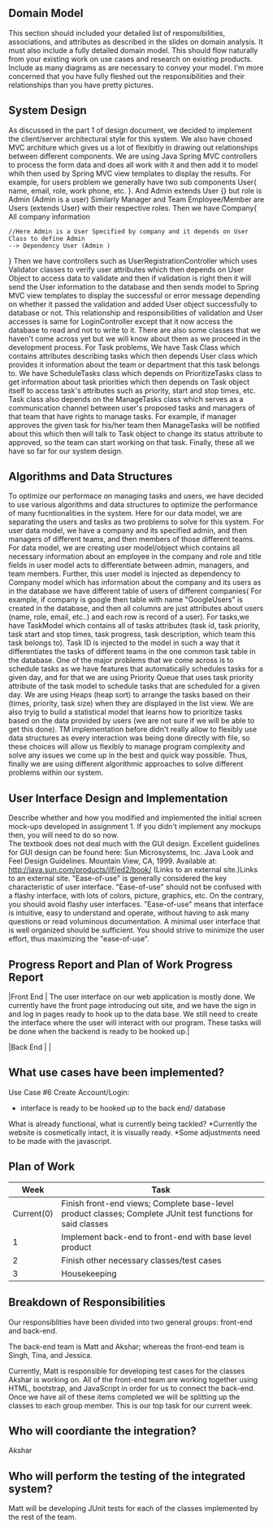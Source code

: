 Domain Model
--------------
This section should included your detailed list of responsibilities, associations, and attributes as described in the slides on domain analysis. It must also include a fully detailed domain model.  This should flow naturally from your existing work on use cases and research on existing products.  Include as many diagrams as are necessary to convey your model. I'm more concerned that you have fully fleshed out the responsibilities and their relationships than you have pretty pictures. 

System Design
--------------

As discussed in the part 1 of design document, we decided to implement the client/server architectural style for this system. We also have chosed MVC architure which gives us a lot of 
flexibitly in drawing out relationships between different components. We are using Java Spring MVC controllers to process the form data and does all work with it and then add it to 
model whih then used by Spring MVC view templates to display the results. For example, for users problem 
we generally have two sub components 
User{
	name, email, role, work phone, etc. 
}. And 
Admin extends User {} but role is Admin (Admin is a user)
Similarly Manager and Team Employee/Member are Users (extends User) with their respective roles.
Then we have Company{
	All company information
	
	//Here Admin is a User Specified by company and it depends on User Class to define Admin
	--> Dependency User (Admin )
}
Then we have controllers such as UserRegistrationController which uses Validator classes to verify user attributes which then depends on User Object to access data to validate and then
if validation is right then it will send the User information to the database and then sends model to Spring MVC view templates to display the successful or error message depending
on whether it passed the validation and added User object successfully to database or not. 
This relationship and responsibilities of validation and User accesses is same for LoginController except that it now access the database to read and not to write to it. 
There are also some classes that we haven't come across yet but we will know about them as we proceed in the development process. 
For Task problems,
We have Task Class which contains attributes describing tasks which then depends User class which provides it information about the team or department that this task belongs to.
We have ScheduleTasks class which depends on PrioritizeTasks class to get information about task priorities which then depends on Task object itself to access task's attributes such
as priority, start and stop times, etc.
Task class also depends on the ManageTasks class which serves as a communication channel between user's proposed tasks and managers of that team that have rights to manage tasks.
For example, if manager approves the given task for his/her team then ManageTasks will be notified about this which then will talk to Task object to change its status attribute to 
approved, so the team can start working on that task.
Finally, these all we have so far for our system design.

Algorithms and Data Structures
------------------------------
To optimize our performace on managing tasks and users, we have decided to use various algorithms and data structures to optimize the performance of many fucntionalities in the system.
Here for our data model, we are separating the users and tasks as two problems to solve for this system. For user data model, we have a company and its specified admin, and then 
managers of different teams, and then members of those different teams. For data model, we are creating user model/object which contains all necessary information about an employee in 
the company and role and title fields in user model acts to differentiate between admin, managers, and team members. Further, this user model is injected as dependency to Company model
which has information about the company and its users as in the database we have different table of users of different companies( For example, if company is google then table with name 
"GoogleUsers" is created in the database, and then all columns are just attributes about users (name, role, email, etc..) and each row is record of a user). For tasks,we have TaskModel 
which contains all of tasks attributes (task id, task priority, task start and stop times, task progress, task description, which team this task belongs to). Task ID is injected to the 
model in such a way that it differentiates the tasks of different teams in the one common task table in the database. One of the major problems that we come across is to schedule tasks 
as we have features that automatically schedules tasks for a given day, and for that we are using Priority Queue that uses task priority attribute of the task model to schedule tasks that
are scheduled for a given day. We are using Heaps (heap sort) to arrange the tasks based on their (times, priority, task size) when they are displayed in the list view. We are also
tryig to build a statistical model that learns how to prioritize tasks based on the data provided by users (we are not sure if we will be able to get this done). TM implementation before 
didn't really allow to flexibly use data structures as every interaction was being done directly with file, so these choices will allow us flexibly to manage program complexity and 
solve any issues we come up in the best and quick way possible. Thus, finally we are using different algorithmic approaches to solve different problems within our system.


User Interface Design and Implementation
-----------------------------------------
Describe whether and how you modified and implemented the initial screen mock-ups developed in assignment 1. If you didn't implement any mockups then, you will need to do so now.  
The textbook does not deal much with the GUI design. Excellent guidelines for GUI design can be found here: 
Sun Microsystems, Inc. Java Look and Feel Design Guidelines. Mountain View, CA, 1999. Available at: http://java.sun.com/products/jlf/ed2/book/ (Links to an external site.)Links to an external site.
"Ease-of-use" is generally considered the key characteristic of user interface. "Ease-of-use" should not be confused with a flashy interface, with lots of colors, picture, graphics, etc. On the contrary, you should avoid flashy user interfaces. "Ease-of-use" means that interface is intuitive, easy to understand and operate, without having to ask many questions or read voluminous documentation. A minimal user interface that is well organized should be sufficient. You should strive to minimize the user effort, thus maximizing the "ease-of-use".

Progress Report and Plan of Work
Progress Report
----------------
|Front End | The user interface on our web application is mostly done. We currently have the front page introducing out site, and we have the sign in and log in pages ready to hook up to the data base. We still need to create the interface where the user will interact with our program. These tasks will be done when the backend is ready to be hooked up.|

|Back End | |


What use cases have been implemented?
------------------------------------- 
Use Case #6 Create Account/Login:
* interface is ready to be hooked up to the back end/ database

What is already functional, what is currently being tackled?
	*Currently the website is cosmetically intact, it is visually ready.
	*Some adjustments need to be made with the javascript.

Plan of Work
------------

 | Week| Task |
|--|--|
| Current(0) | Finish front-end views; Complete base-level product classes; Complete JUnit test functions for said classes |
| 1 | Implement back-end to front-end with base level product |
| 2 | Finish other necessary classes/test cases|
| 3 | Housekeeping| 

Breakdown of Responsibilities
----------------------------

Our responsiblities have been divided into two general groups: front-end and back-end.

The back-end team is Matt and Akshar; whereas the front-end team is Singh, Tina, and Jessica.

Currently, Matt is responsible for developing test cases for the classes Akshar is working on. All of the front-end team are working together using HTML, bootstrap, and JavaScript in order for us to connect the back-end. Once we have all of these items completed we will be splitting up the classes to each group member. This is our top task for our current week.


Who will coordiante the integration?
-------------------------------------

Akshar

Who will perform the testing of the integrated system?
---------------------------------------------------------

Matt will be developing JUnit tests for each of the classes implemented by the rest of the team.
